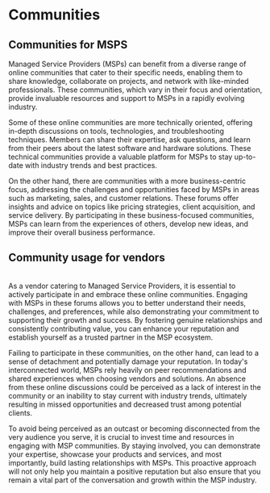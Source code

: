 # Communities

## Communities for MSPS

Managed Service Providers (MSPs) can benefit from a diverse range of online communities that cater to their specific needs, enabling them to share knowledge, collaborate on projects, and network with like-minded professionals. These communities, which vary in their focus and orientation, provide invaluable resources and support to MSPs in a rapidly evolving industry.

Some of these online communities are more technically oriented, offering in-depth discussions on tools, technologies, and troubleshooting techniques. Members can share their expertise, ask questions, and learn from their peers about the latest software and hardware solutions. These technical communities provide a valuable platform for MSPs to stay up-to-date with industry trends and best practices.

On the other hand, there are communities with a more business-centric focus, addressing the challenges and opportunities faced by MSPs in areas such as marketing, sales, and customer relations. These forums offer insights and advice on topics like pricing strategies, client acquisition, and service delivery. By participating in these business-focused communities, MSPs can learn from the experiences of others, develop new ideas, and improve their overall business performance.

## Community usage for vendors

\
As a vendor catering to Managed Service Providers, it is essential to actively participate in and embrace these online communities. Engaging with MSPs in these forums allows you to better understand their needs, challenges, and preferences, while also demonstrating your commitment to supporting their growth and success. By fostering genuine relationships and consistently contributing value, you can enhance your reputation and establish yourself as a trusted partner in the MSP ecosystem.

Failing to participate in these communities, on the other hand, can lead to a sense of detachment and potentially damage your reputation. In today's interconnected world, MSPs rely heavily on peer recommendations and shared experiences when choosing vendors and solutions. An absence from these online discussions could be perceived as a lack of interest in the community or an inability to stay current with industry trends, ultimately resulting in missed opportunities and decreased trust among potential clients.

To avoid being perceived as an outcast or becoming disconnected from the very audience you serve, it is crucial to invest time and resources in engaging with MSP communities. By staying involved, you can demonstrate your expertise, showcase your products and services, and most importantly, build lasting relationships with MSPs. This proactive approach will not only help you maintain a positive reputation but also ensure that you remain a vital part of the conversation and growth within the MSP industry.

####

